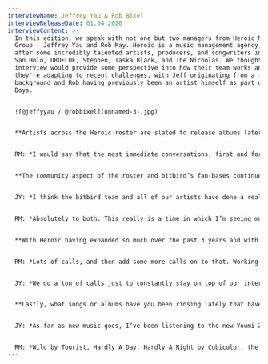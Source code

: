 ```yaml
---
interviewName: Jeffrey Yau & Rob Bixel
interviewReleaseDate: 01.04.2020
interviewContent: >-
  In this edition, we speak with not one but two managers from Heroic Music
  Group - Jeffrey Yau and Rob May. Heroic is a music management agency, looking
  after some incredibly talented artists, producers, and songwriters including
  San Holo, DROELOE, Stephen, Taska Black, and The Nicholas. We thought a combo
  interview would provide some perspective into how their team works and how
  they're adapting to recent challenges, with Jeff originating from a finance
  background and Rob having previously been an artist himself as part of Bixel
  Boys.


  ![@jeffyyau / @robbixel](unnamed-3-.jpg)


  **Artists across the Heroic roster are slated to release albums later this year and traditionally at their caliber, a massive means of promoting albums is through touring. Given the uncertainty of the next 6-8 months, what conversations have been the most immediate in terms of adjusting touring plans or adjusting album cycles?**


  RM: *I would say that the most immediate conversations, first and foremost, have been the conversations about not panicking. It’s really easy to get yourself and your artists into hysterics over uncertainty. Not to take away anything from this very real threat to a vast majority of artists, but it’s out of our control, and the best that we can do as a company is to push those conversations based around assurance and also that of the motivational spirit to get creative. I can’t think of another time in which we were this connected as a team and hive-minding creative ideas to help us relax the burden of not touring. You really just have to make the most of any bad situation you encounter. If your tour can’t happen in the time that you thought it was going to, then that’s an opportunity you have to think about making the show that much better. If your releases can’t happen when they were supposed to happen, take that chance to create even better plans and stories. Delays that are out of your control can only change the time in which you present it to the world, but it most certainly can’t take away the message or the effort put behind it and in the grand scheme of things, that’s what really counts.*


  **The community aspect of the roster and bitbird’s fan-bases continues to serve as an escape from reality to so many fans, especially during these isolating times. Do you feel a sense of responsibility to provide a safe haven for what you’ve built and have you been approaching it differently this past couple of weeks?**


  JY: *I think the bitbird team and all of our artists have done a really good job of using their platform to bring people together in this time. I do think we have a social responsibility to use our platforms for good and I think hard times can result in great art and I’m excited to see what everybody else gets up too. Already, we’re seeing a ton of partners and fellow managers and labels get creative with rolling out content or coming up with new content ideas and trying to be resourceful. San, for example, is getting out of his comfort zone too by trying to release one song a week and starting to live-stream while the bitbird team has organized multiple virtual festivals and rebroadcasts of previous shows we’ve done even.*


  RM: *Absolutely to both. This really is a time in which I’m seeing music and it’s necessity to add value to our culture become so amplified. It’s funny because I find myself joking from time to time when I feel like someone is taking something a little too seriously in the music business and I’ll say something along the lines of “relax, we’re not heart surgeons, we’re not saving peoples lives, no one is going to be hurt if the master doesn’t get turned in on time.” but I really started to realize recently how important what we do is to so many people out there. It’s incredible what San has done with his fanbase and creating that inclusive community. In a way, I felt like perhaps that was something special to his project, but these last few weeks have taught me a valuable lesson in appreciating and taking care of the community fanbase no matter who the artist is. It’s something that gets overlooked so easily, that the reason we create and put things out there is to add value to people’s lives, especially in times of a crisis like the one we’re facing today. Why not maximize that value add in the best way that we know how to bring people together?*


  **With Heroic having expanded so much over the past 3 years and with so many team members working virtually around the world, what practices and tools have become crucial to project management and communication?**


  RM: *Lots of calls, and then add some more calls on to that. Working remote is a blessing and a curse. We simply do our best with the tools that are available to us. Video conferencing which is now crucial to everyone has been our default for a while now. We take really thorough notes, record meetings, track our progress everywhere. At first, it feels daunting, like you’re spending nearly a majority of your time just up keeping and communicating to others, but the alternative would no doubt cause a full-scale meltdown. It actually blows my mind now when I hear about people taking meetings and not taking notes. You have to think at that point you’re only going to retain a fraction of what was discussed. Also, shoutout Airtable if you’re still in a Google Sheet what are you even doing?*


  JY: *We do a ton of calls just to constantly stay on top of our internal communication. I think a lot of people underestimate the amount of ‘work talk’ that happens subconsciously in an office environment naturally so we have to try and replicate that with a lot of calls and constant conversation. It can be tough and sometimes overwhelming but it’s pretty important when you’re as remote as we are. We’re also pretty well set up with database software, work-chat, task management software (like Asana) and more already so the whole “migration to remote” really had no effect at all on our productivity or work comfortability. A good tip for remote working I have is to know when to escalate a conversation from text to a call or video chat. People can underestimate the amount of nuance that’s just not there in a text conversation versus on the phone or in real life so I’ve found that sometimes it just saves everybody a lot of time and effort to stop going back and forth over text and just give somebody a call.*


  **Lastly, what songs or albums have you been rinsing lately that have been inspiring and motivating you?**


  JY: *As far as new music goes, I’ve been listening to the new Youmi Zouma album a lot. Otherwise, Antisocialites by Alvvays, Saved by Now, Now, The War on Drugs - A Deeper Understanding are the albums I’ve been playing a lot in the past few weeks. I also listen to Blond at least once a week, usually more, so shout-out Frank Ocean.*


  RM: *Wild by Tourist, Hardly A Day, Hardly A Night by Cubicolor, the new Weeknd record is flames, Jonsi & Alex Somers - Riceboy Sleeps (2019 remaster) when I need some inspo-juice. Kilo Kish - Redux EP is mental and gets me very hyped up. Stephen’s new album out of work necessity, but also because I unbiasedly love it to death. Frank Ocean's Blonde (at least once a month.) I’m really into Spotify’s* [*‘Altar’* ](https://url7304.disco-mailer.net/ls/click?upn=iv09c6IKQuwif-2F-2BgKB34zYII7eu20Dxr0cHTw2YVWB60wHe6vKagUMBVHsGXzXxzuelh-2FNC8dnzQMfOdG80ZC1Ld0kuEYXqWT77ept8Fe0XfqfRZPPGKOmAIOX0YSU-2BSavFxtKKTmk1xk35ExWejG-2Bm-2BUGr9g1buCw7Xoigh9J9nBIXfvI6DVsdHVOACxhGD3Rc5x5ezABhpy9dpARl8V4K5MxoO-2Booa-2FKee35-2BoVCJPgbxHqJO4u3MvIaWv7eUUJYWiiA1fCFc3b2wCU4kUmv9oZNG7kuu8R7NeyLTb1-2F3RftW80zb8odwJi9sAjnKXcIBiPtbp5aqTnx8DnCxBtQ-3D-3D7Xc-_VR5YpPpua1XtZtviTR59iWPtCmN-2Fu4xeqzscqhorE2wRkJ0tVncTrF-2BbU2YBnVaMxDeR6zTA3pEJS0WY-2BRotQZAEuma737pxDUsE6BGtM5WqQDB8K7yoLDTy5eFLXPneKyNDbIMHH3L-2Fry3xAejoAxWJ8uDmr4J7y7kJhE-2FM-2FnZGxV7PMEBgHA0hhpu0Gq9mub-2BPkVZUmwWLQMxciHu78S130cVH1o9FDJ0bT1LkhNX0h6InaiElpJTIlbMj-2FWMQAa5Aa4ck6HzI5uQaM9fLE9r7cbwpgLVTWIm5QPygv9OYBvjo7ME-2FEEzbb51nlHvdArtjXedeng-2B0IJQIIvUwA3fv-2BvH4PAeRPGYG3Mw5Kqsa6YL5lNU9AYQMwDlG2aO32Pii2Oi5GGMt7tPTDKIxmtouIusyjZg3HWbqaWmnoj4-3D)*playlist, and one hidden gem called [‘French Electronic Hipster Shit’](https://url7304.disco-mailer.net/ls/click?upn=iv09c6IKQuwif-2F-2BgKB34zYII7eu20Dxr0cHTw2YVWB60wHe6vKagUMBVHsGXzXxzuelh-2FNC8dnzQMfOdG80ZC1Ld0kuEYXqWT77ept8Fe0XfqfRZPPGKOmAIOX0YSU-2BSavFxtKKTmk1xk35ExWejG-2Bm-2BUGr9g1buCw7Xoigh9J9QSjkPcRr6nVXISX-2BIrw0aO8iflq3CQjNMKH-2BVxTyHUFLr612IXcGYJM1IuS60cksyM66O5Egoyp2mI2N9LN4AQt-2BSUC6ZyVSHlTplKs-2FJEZQZ01vlwgKzyzWmWmSQBnIRuZCcnaWTnBoc-2BnagUGlZYIGqH7DMxxqyT07fZjmmjw-3D-3DrsT8_VR5YpPpua1XtZtviTR59iWPtCmN-2Fu4xeqzscqhorE2wRkJ0tVncTrF-2BbU2YBnVaMxDeR6zTA3pEJS0WY-2BRotQZAEuma737pxDUsE6BGtM5WqQDB8K7yoLDTy5eFLXPneKyNDbIMHH3L-2Fry3xAejoAxWJ8uDmr4J7y7kJhE-2FM-2FnZGxV7PMEBgHA0hhpu0Gq9mub-2BPkVZUmwWLQMxciHu78S130cVH1o9FDJ0bT1LkhNX0h6InaiElpJTIlbMj-2FWMQOBy5hysxx4v2tdN4bejJGLim7bueflnEzv1mUSfhN0d7EOaxeObdEaG8JJiNrxdvUb85g66y4mYKIbIEjTckmQkD1iEY936ZL936TFhdilhsSuUuVIWsGNoSuz1NP0Zq99-2Bz9Q1rD1RGAVtFaCF0wTiR2R-2FS0G9zmfq-2FsslWkM0-3D) which is pretty self-explanatory (thank me later).*
---
```

